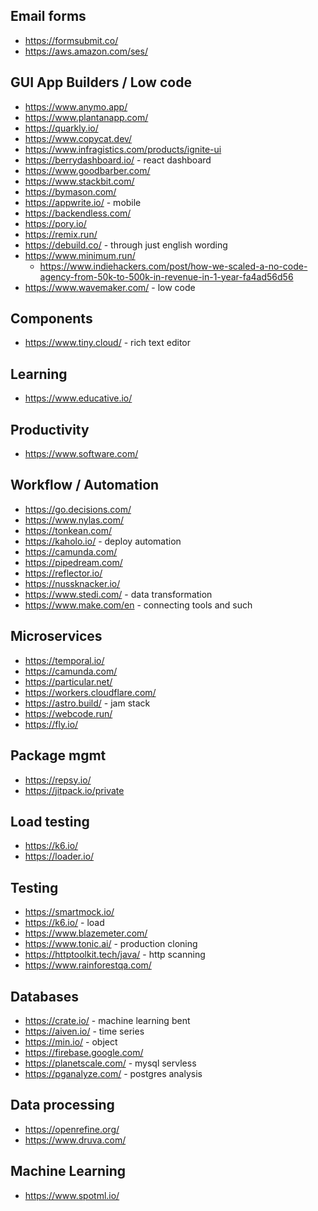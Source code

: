 
## Email forms
* https://formsubmit.co/
* https://aws.amazon.com/ses/

## GUI App Builders / Low code
* https://www.anymo.app/
* https://www.plantanapp.com/
* https://quarkly.io/
* https://www.copycat.dev/
* https://www.infragistics.com/products/ignite-ui
* https://berrydashboard.io/ - react dashboard
* https://www.goodbarber.com/
* https://www.stackbit.com/
* https://bymason.com/
* https://appwrite.io/ - mobile 
* https://backendless.com/
* https://pory.io/
* https://remix.run/
* https://debuild.co/ - through just english wording
* https://www.minimum.run/
    * https://www.indiehackers.com/post/how-we-scaled-a-no-code-agency-from-50k-to-500k-in-revenue-in-1-year-fa4ad56d56
* https://www.wavemaker.com/ - low code

## Components 
* https://www.tiny.cloud/ - rich text editor

## Learning 
* https://www.educative.io/

## Productivity 
* https://www.software.com/

## Workflow / Automation
* https://go.decisions.com/
* https://www.nylas.com/
* https://tonkean.com/
* https://kaholo.io/ - deploy automation
* https://camunda.com/
* https://pipedream.com/
* https://reflector.io/
* https://nussknacker.io/
* https://www.stedi.com/ - data transformation
* https://www.make.com/en - connecting tools and such

## Microservices 
* https://temporal.io/
* https://camunda.com/
* https://particular.net/
* https://workers.cloudflare.com/
* https://astro.build/ - jam stack
* https://webcode.run/
* https://fly.io/

## Package mgmt
* https://repsy.io/
* https://jitpack.io/private

## Load testing
* https://k6.io/
* https://loader.io/

## Testing
* https://smartmock.io/
* https://k6.io/ - load
* https://www.blazemeter.com/
* https://www.tonic.ai/ - production cloning 
* https://httptoolkit.tech/java/ - http scanning
* https://www.rainforestqa.com/


## Databases
* https://crate.io/ - machine learning bent
* https://aiven.io/ - time series
* https://min.io/ - object
* https://firebase.google.com/ 
* https://planetscale.com/ - mysql servless
* https://pganalyze.com/ - postgres analysis

## Data processing
* https://openrefine.org/
* https://www.druva.com/

## Machine Learning
* https://www.spotml.io/
